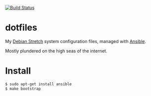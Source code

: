 [![Build Status](https://travis-ci.org/lwm/dotfiles.svg?branch=master)](https://travis-ci.org/lwm/dotfiles)

# dotfiles

My [Debian Stretch] system configuration files, managed with [Ansible].

[Debian Stretch]: https://www.debian.org/
[Ansible]: https://www.ansible.com/

Mostly plundered on the high seas of the internet.

# Install

```bash
$ sudo apt-get install ansible
$ make bootstrap
```
